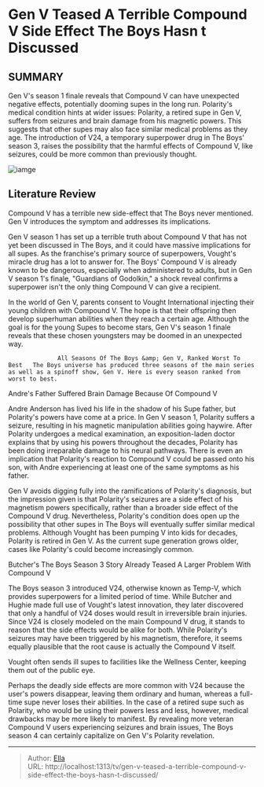 # Gen V Teased A Terrible Compound V Side Effect The Boys Hasn t Discussed


## SUMMARY 



  Gen V&#39;s season 1 finale reveals that Compound V can have unexpected negative effects, potentially dooming supes in the long run.   Polarity&#39;s medical condition hints at wider issues: Polarity, a retired supe in Gen V, suffers from seizures and brain damage from his magnetic powers. This suggests that other supes may also face similar medical problems as they age.   The introduction of V24, a temporary superpower drug in The Boys&#39; season 3, raises the possibility that the harmful effects of Compound V, like seizures, could be more common than previously thought.  

![iamge](https://static1.srcdn.com/wordpress/wp-content/uploads/2023/12/chance-perdomo-as-andre-and-brain-scan-in-gen-v.jpg)

## Literature Review
Compound V has a terrible new side-effect that The Boys never mentioned. Gen V introduces the symptom and addresses its implications.




Gen V season 1 has set up a terrible truth about Compound V that has not yet been discussed in The Boys, and it could have massive implications for all supes. As the franchise&#39;s primary source of superpowers, Vought&#39;s miracle drug has a lot to answer for. The Boys&#39; Compound V is already known to be dangerous, especially when administered to adults, but in Gen V season 1&#39;s finale, &#34;Guardians of Godolkin,&#34; a shock reveal confirms a superpower isn&#39;t the only thing Compound V can give a recipient.




In the world of Gen V, parents consent to Vought International injecting their young children with Compound V. The hope is that their offspring then develop superhuman abilities when they reach a certain age. Although the goal is for the young Supes to become stars, Gen V&#39;s season 1 finale reveals that these chosen youngsters may be doomed in an unexpected way.

                  All Seasons Of The Boys &amp; Gen V, Ranked Worst To Best   The Boys universe has produced three seasons of the main series as well as a spinoff show, Gen V. Here is every season ranked from worst to best.    


 Andre&#39;s Father Suffered Brain Damage Because Of Compound V 
          

Andre Anderson has lived his life in the shadow of his Supe father, but Polarity&#39;s powers have come at a price. In Gen V season 1, Polarity suffers a seizure, resulting in his magnetic manipulation abilities going haywire. After Polarity undergoes a medical examination, an exposition-laden doctor explains that by using his powers throughout the decades, Polarity has been doing irreparable damage to his neural pathways. There is even an implication that Polarity&#39;s reaction to Compound V could be passed onto his son, with Andre experiencing at least one of the same symptoms as his father.




Gen V avoids digging fully into the ramifications of Polarity&#39;s diagnosis, but the impression given is that Polarity&#39;s seizures are a side effect of his magnetism powers specifically, rather than a broader side effect of the Compound V drug. Nevertheless, Polarity&#39;s condition does open up the possibility that other supes in The Boys will eventually suffer similar medical problems. Although Vought has been pumping V into kids for decades, Polarity is retired in Gen V. As the current supe generation grows older, cases like Polarity&#39;s could become increasingly common.



 Butcher&#39;s The Boys Season 3 Story Already Teased A Larger Problem With Compound V 
          

The Boys season 3 introduced V24, otherwise known as Temp-V, which provides superpowers for a limited period of time. While Butcher and Hughie made full use of Vought&#39;s latest innovation, they later discovered that only a handful of V24 doses would result in irreversible brain injuries. Since V24 is closely modeled on the main Compound V drug, it stands to reason that the side effects would be alike for both. While Polarity&#39;s seizures may have been triggered by his magnetism, therefore, it seems equally plausible that the root cause is actually the Compound V itself.






Vought often sends ill supes to facilities like the Wellness Center, keeping them out of the public eye.




Perhaps the deadly side effects are more common with V24 because the user&#39;s powers disappear, leaving them ordinary and human, whereas a full-time supe never loses their abilities. In the case of a retired supe such as Polarity, who would be using their powers less and less, however, medical drawbacks may be more likely to manifest. By revealing more veteran Compound V users experiencing seizures and brain issues, The Boys season 4 can certainly capitalize on Gen V&#39;s Polarity revelation.



---

> Author: [Ella](https://instagram.hk.cn/)  
> URL: http://localhost:1313/tv/gen-v-teased-a-terrible-compound-v-side-effect-the-boys-hasn-t-discussed/  

